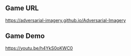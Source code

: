 ## Game URL

https://adversarial-imagery.github.io/Adversarial-Imagery

## Game Demo

https://youtu.be/h4YkS0oKWC0
